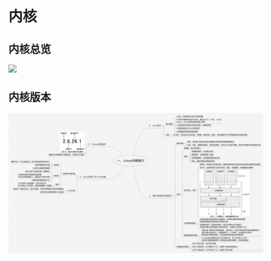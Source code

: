 # 内核


## 内核总览
![](https://static001.geekbang.org/resource/image/21/f5/21a9afd64b05cf1ffc87b74515d1d4f5.jpeg)


## 内核版本

![](https://raw.githubusercontent.com/Syncma/Figurebed/master/img/kernel.png)